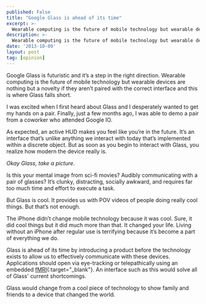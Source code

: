 ```yaml
---
published: False
title: "Google Glass is ahead of its time"
excerpt: >-
  Wearable computing is the future of mobile technology but wearable devices are nothing but a novelty if they aren’t paired with the correct interface and this is where Glass falls short.
description: >-
  Wearable computing is the future of mobile technology but wearable devices are nothing but a novelty if they aren’t paired with the correct interface and this is where Glass falls short.
date: '2013-10-09'
layout: post
tag: [opinion]
---
```


Google Glass is futuristic and it’s a step in the right direction. Wearable computing is the future of mobile technology but wearable devices are nothing but a novelty if they aren’t paired with the correct interface and this is where Glass falls short.

I was excited when I first heard about Glass and I desperately wanted to get my hands on a pair. Finally, just a few months ago, I was able to demo a pair from a coworker who attended Google IO.

As expected, an active HUD makes you feel like you’re in the future. It’s an interface that’s unlike anything we interact with today that’s implemented within a discrete object. But as soon as you begin to interact with Glass, you realize how modern the device really is.

*Okay Glass, take a picture*.

Is this your mental image from sci-fi movies? Audibly communicating with a pair of glasses? It’s clunky, distracting, socially awkward, and requires far too much time and effort to execute a task.

But Glass is cool. It provides us with POV videos of people doing really cool things. But that’s not enough.

The iPhone didn’t change mobile technology because it was cool. Sure, it did cool things but it did much more than that. It changed your life. Living without an iPhone after regular use is terrifying because it’s become a part of everything we do.

Glass is ahead of its time by introducing a product before the technology exists to allow us to effectively communicate with these devices. Applications should open via eye-tracking or telepathically using an embedded [fMRI](http://singularityhub.com/2011/10/05/technological-telepathy-scientists-scan-your-brain-to-watch-the-movies-playing-in-your-mind/){:target="_blank"}. An interface such as this would solve all of Glass' current shortcomings.

Glass would change from a cool piece of technology to show family and friends to a device that changed the world. 
